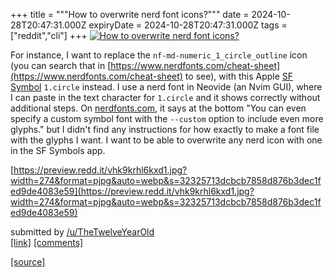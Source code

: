 +++
title = """How to overwrite nerd font icons?"""
date = 2024-10-28T20:47:31.000Z
expiryDate = 2024-10-28T20:47:31.000Z
tags = ["reddit","cli"]
+++
[![How to overwrite nerd font icons?](https://external-preview.redd.it/90A0-mkbXXxlgTx03pbX50ic0w5WF--uMWWfV8po1R4.jpg?width=640&crop=smart&auto=webp&s=3b57dbcbd1dc5a61b8f50bbcd19629d6e7fcdedf "How to overwrite nerd font icons?")](https://www.reddit.com/r/commandline/comments/1gecr20/how_to_overwrite_nerd_font_icons/)

For instance, I want to replace the `nf-md-numeric_1_circle_outline` icon (you can search that in [https://www.nerdfonts.com/cheat-sheet](https://www.nerdfonts.com/cheat-sheet) to see), with this Apple [SF Symbol](https://developer.apple.com/sf-symbols/) `1.circle` instead. I use a nerd font in Neovide (an Nvim GUI), where I can paste in the text character for `1.circle` and it shows correctly without additional steps. On [nerdfonts.com](https://nerdfonts.com), it says at the bottom "You can even specify a custom symbol font with the `--custom` option to include even more glyphs." but I didn't find any instructions for how exactly to make a font file with the glyphs I want. I want to be able to overwrite any nerd icon with one in the SF Symbols app.

[https://preview.redd.it/vhk9krhl6kxd1.jpg?width=274&format=pjpg&auto=webp&s=32325713dcbcb7858d876b3dec1fed9de4083e59](https://preview.redd.it/vhk9krhl6kxd1.jpg?width=274&format=pjpg&auto=webp&s=32325713dcbcb7858d876b3dec1fed9de4083e59)

submitted by [/u/TheTwelveYearOld](https://www.reddit.com/user/TheTwelveYearOld)  
[\[link\]](https://www.reddit.com/r/commandline/comments/1gecr20/how_to_overwrite_nerd_font_icons/) [\[comments\]](https://www.reddit.com/r/commandline/comments/1gecr20/how_to_overwrite_nerd_font_icons/)

[[source]](https://www.reddit.com/r/commandline/comments/1gecr20/how_to_overwrite_nerd_font_icons/)
